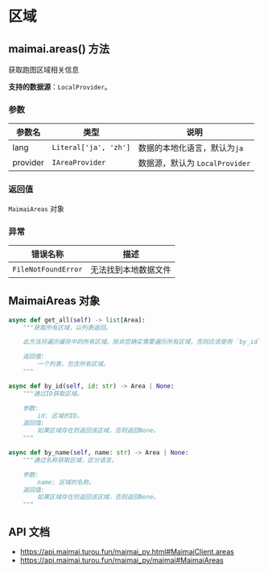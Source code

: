 # 区域

## maimai.areas() 方法

获取跑图区域相关信息

**支持的数据源**：`LocalProvider`。

### 参数

| 参数名   | 类型                  | 说明                          |
|----------|-----------------------|-----------------------------|
| lang     | `Literal['ja', 'zh']` | 数据的本地化语言，默认为`ja`   |
| provider | `IAreaProvider`       | 数据源，默认为 `LocalProvider` |

### 返回值

`MaimaiAreas` 对象

### 异常

| 错误名称            | 描述                 |
|---------------------|--------------------|
| `FileNotFoundError` | 无法找到本地数据文件 |

## MaimaiAreas 对象

```python
async def get_all(self) -> list[Area]:
    """获取所有区域，以列表返回。

    此方法将遍历缓存中的所有区域。除非您确实需要遍历所有区域，否则应该使用 `by_id` 或 `by_name` 代替。

    返回值:
        一个列表，包含所有区域。
    """

async def by_id(self, id: str) -> Area | None:
    """通过ID获取区域。

    参数:
        id: 区域的ID。
    返回值:
        如果区域存在则返回该区域，否则返回None。
    """

async def by_name(self, name: str) -> Area | None:
    """通过名称获取区域，区分语言。

    参数:
        name: 区域的名称。
    返回值:
        如果区域存在则返回该区域，否则返回None。
    """
```

## API 文档

- https://api.maimai.turou.fun/maimai_py.html#MaimaiClient.areas
- https://api.maimai.turou.fun/maimai_py/maimai#MaimaiAreas